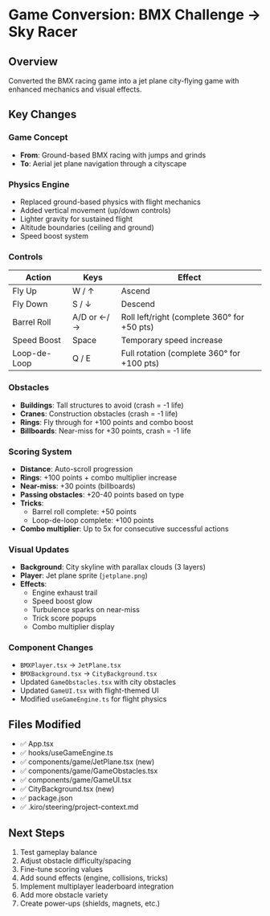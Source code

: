 # Game Conversion: BMX Challenge → Sky Racer

## Overview
Converted the BMX racing game into a jet plane city-flying game with enhanced mechanics and visual effects.

## Key Changes

### Game Concept
- **From**: Ground-based BMX racing with jumps and grinds
- **To**: Aerial jet plane navigation through a cityscape

### Physics Engine
- Replaced ground-based physics with flight mechanics
- Added vertical movement (up/down controls)
- Lighter gravity for sustained flight
- Altitude boundaries (ceiling and ground)
- Speed boost system

### Controls
| Action | Keys | Effect |
|--------|------|--------|
| Fly Up | W / ↑ | Ascend |
| Fly Down | S / ↓ | Descend |
| Barrel Roll | A/D or ←/→ | Roll left/right (complete 360° for +50 pts) |
| Speed Boost | Space | Temporary speed increase |
| Loop-de-Loop | Q / E | Full rotation (complete 360° for +100 pts) |

### Obstacles
- **Buildings**: Tall structures to avoid (crash = -1 life)
- **Cranes**: Construction obstacles (crash = -1 life)
- **Rings**: Fly through for +100 points and combo boost
- **Billboards**: Near-miss for +30 points, crash = -1 life

### Scoring System
- **Distance**: Auto-scroll progression
- **Rings**: +100 points + combo multiplier increase
- **Near-miss**: +30 points (billboards)
- **Passing obstacles**: +20-40 points based on type
- **Tricks**: 
  - Barrel roll complete: +50 points
  - Loop-de-loop complete: +100 points
- **Combo multiplier**: Up to 5x for consecutive successful actions

### Visual Updates
- **Background**: City skyline with parallax clouds (3 layers)
- **Player**: Jet plane sprite (`jetplane.png`)
- **Effects**:
  - Engine exhaust trail
  - Speed boost glow
  - Turbulence sparks on near-miss
  - Trick score popups
  - Combo multiplier display

### Component Changes
- `BMXPlayer.tsx` → `JetPlane.tsx`
- `BMXBackground.tsx` → `CityBackground.tsx`
- Updated `GameObstacles.tsx` with city obstacles
- Updated `GameUI.tsx` with flight-themed UI
- Modified `useGameEngine.ts` for flight physics

## Files Modified
- ✅ App.tsx
- ✅ hooks/useGameEngine.ts
- ✅ components/game/JetPlane.tsx (new)
- ✅ components/game/GameObstacles.tsx
- ✅ components/game/GameUI.tsx
- ✅ CityBackground.tsx (new)
- ✅ package.json
- ✅ .kiro/steering/project-context.md

## Next Steps
1. Test gameplay balance
2. Adjust obstacle difficulty/spacing
3. Fine-tune scoring values
4. Add sound effects (engine, collisions, tricks)
5. Implement multiplayer leaderboard integration
6. Add more obstacle variety
7. Create power-ups (shields, magnets, etc.)
